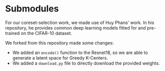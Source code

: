 # Submodules

For our coreset-selection work, we made use of Huy Phans' work. In his repository, he provides common deep learning
models fitted for and pre-trained on the CIFAR-10 dataset.

We forked from this repository made some changes:
* We added an `encode()` function to the Resnet18, so we are able to generate a latent space for Greedy K-Centers.
* We added a `download.py` file to directly download the provided weights.
